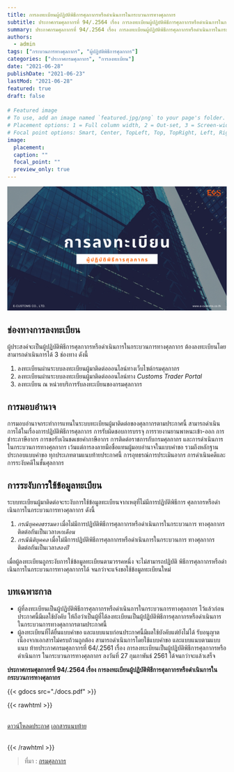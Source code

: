 ```yaml
---
title: การลงทะเบียนผู้ปฏิบัติพิธีการศุลกากรหรือดําเนินการในกระบวนการทางศุลกากร
subtitle: ประกาศกรมศุลกากรที่ 94/.2564 เรื่อง การลงทะเบียนผู้ปฏิบัติพิธีการศุลกากรหรือดําเนินการในกระบวนการทางศุลกากร
summary: ประกาศกรมศุลกากรที่ 94/.2564 เรื่อง การลงทะเบียนผู้ปฏิบัติพิธีการศุลกากรหรือดําเนินการในกระบวนการทางศุลกากร
authors:
  - admin
tags: ["กระบวนการทางศุลกากร", "ผู้ปฏิบัติพิธีการศุลกากร"]
categories: ["ประกาศกรมศุลกากร", "การลงทะเบียน"]
date: "2021-06-28"
publishDate: "2021-06-23"
lastMod: "2021-06-28"
featured: true
draft: false

# Featured image
# To use, add an image named `featured.jpg/png` to your page's folder.
# Placement options: 1 = Full column width, 2 = Out-set, 3 = Screen-width
# Focal point options: Smart, Center, TopLeft, Top, TopRight, Left, Right, BottomLeft, Bottom, BottomRight
image:
  placement:
  caption: ""
  focal_point: ""
  preview_only: true
---
```


![](featured.png)


## ช่องทางการลงทะเบียน

ผู้ประสงค์จะเป็นผู้ปฏิบัติพิธีการศุลกากรหรือดําเนินการในกระบวนการทางศุลกากร ต้องลงทะเบียนโดยสามารถดําเนินการได้ 3 ช่องทาง ดังนี้

1. ลงทะเบียนผ่านระบบลงทะเบียนผู้มาติดต่อออนไลน์ทางเว็บไซต์กรมศุลกากร
2. ลงทะเบียนผ่านระบบลงทะเบียนผู้มาติดต่อออนไลน์ทาง *Customs Trader Portal*
3. ลงทะเบียน ณ หน่วยบริการรับลงทะเบียนของกรมศุลกากร


## การมอบอํานาจ

การมอบอํานาจกระทําการแทนในระบบทะเบียนผู้มาติดต่อของศุลกากรตามประกาศนี้ สามารถดําเนินการได้ในเรื่องการปฏิบัติพิธีการศุลกากร การรับผิดชอบการบรรจุ การรายงานยานพาหนะเข้า-ออก การชําระภาษีอากร การขอรับเงินชดเชยค่าภาษีอากร การติดต่อราชการกับกรมศุลกากร และการดําเนินการ ในกระบวนการทางศุลกากร เว้นแต่การลงลายมือชื่อแทนผู้มอบอํานาจในแบบคําขอ รวมถึงหลักฐานประกอบแบบคําขอ ทุกประเภทตามแนบท้ายประกาศนี้ การอุทธรณ์การประเมินอากร การดําเนินคดีและการระงับคดีในชั้นศุลกากร

## การระงับการใช้ข้อมูลทะเบียน

ระบบทะเบียนผู้มาติดต่อจะระงับการใช้ข้อมูลทะเบียนจากเหตุที่ไม่มีการปฏิบัติพิธีการ ศุลกากรหรือดําเนินการในกระบวนการทางศุลกากร ดังนี้  
1. *กรณีบุคคลธรรมดา* เมื่อไม่มีการปฏิบัติพิธีการศุลกากรหรือดําเนินการในกระบวนการ ทางศุลกากรติดต่อกันเป็นเวลา*หกเดือน*  
2. *กรณีนิติบุคคล* เมื่อไม่มีการปฏิบัติพิธีการศุลกากรหรือดําเนินการในกระบวนการ ทางศุลกากรติดต่อกันเป็นเวลา*สองปี*

เมื่อผู้ลงทะเบียนถูกระงับการใช้ข้อมูลทะเบียนตามวรรคหนึ่ง จะไม่สามารถปฏิบัติ พิธีการศุลกากรหรือดําเนินการในกระบวนการทางศุลกากรได้ จนกว่าจะแจ้งขอใช้ข้อมูลทะเบียนใหม่

## บทเฉพาะกาล

- ผู้ที่ลงทะเบียนเป็นผู้ปฏิบัติพิธีการศุลกากรหรือดําเนินการในกระบวนการทางศุลกากร ไว้แล้วก่อนประกาศนี้มีผลใช้บังคับ ให้ถือว่าเป็นผู้ที่ได้ลงทะเบียนเป็นผู้ปฏิบัติพิธีการศุลกากรหรือดําเนินการ ในกระบวนการทางศุลกากรตามประกาศนี้
- ผู้ลงทะเบียนที่ได้ยื่นแบบคําขอ และแบบแนบก่อนประกาศนี้มีผลใช้บังคับแต่ยังไม่ได้ รับอนุญาตเนื่องจากเอกสารไม่ครบถ้วนถูกต้อง สามารถดําเนินการโดยใช้แบบคําขอ และแบบแนบตามแบบแนบ ท้ายประกาศกรมศุลกากรที่ 64/.2561 เรื่อง การลงทะเบียนเป็นผู้ปฏิบัติพิธีการศุลกากรหรือดําเนินการ ในกระบวนการทางศุลกากร ลงวันที่ 27 กุมภาพันธ์ 2561 ได้จนกว่าจะแล้วเสร็จ


**ประกาศกรมศุลกากรที่ 94/.2564 เรื่อง การลงทะเบียนผู้ปฏิบัติพิธีการศุลกากรหรือดําเนินการในกระบวนการทางศุลกากร**

{{< gdocs src="./docs.pdf" >}}

{{< rawhtml >}}
<br>

<br>
<div class="article-tags">
<a class="badge badge-danger" href="./docs.pdf" target="_blank" id="download_files_new">ดาวน์โหลดประกาศ</a> 
<a class="badge badge-danger" href="./attach_94-2564.zip" target="_blank" id="download_files_new">เอกสารแนบท้าย</a> 
</div>
<br>

{{< /rawhtml >}}

> ที่มา : [กรมศุลกากร](http://www.customs.go.th/cont_strc_download_with_docno_date.php?lang=th&top_menu=menu_homepage&current_id=14232932404e505f49464b48464b4c)
